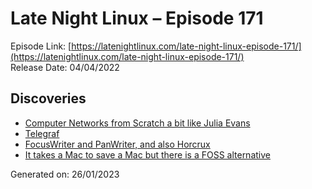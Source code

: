 # Late Night Linux – Episode 171
Episode Link: [https://latenightlinux.com/late-night-linux-episode-171/](https://latenightlinux.com/late-night-linux-episode-171/)  
Release Date: 04/04/2022
## Discoveries
* [Computer Networks from Scratch a bit like Julia Evans](https://www.networksfromscratch.com/)
* [Telegraf](https://www.influxdata.com/time-series-platform/telegraf/)
* [FocusWriter and PanWriter, and also Horcrux](https://gottcode.org/focuswriter/)
* [It takes a Mac to save a Mac but there is a FOSS alternative](https://support.apple.com/en-gb/guide/apple-configurator-mac/apdd5f3c75ad/mac)

Generated on: 26/01/2023
